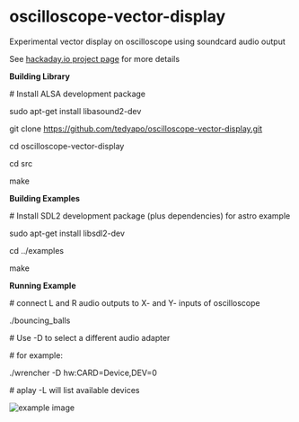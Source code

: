 # oscilloscope-vector-display
Experimental vector display on oscilloscope using soundcard audio output

See [hackaday.io project page](https://hackaday.io/project/47192-oscilloscope-vector-game-display) for more details

__Building Library__

\# Install ALSA development package

sudo apt-get install libasound2-dev

git clone https://github.com/tedyapo/oscilloscope-vector-display.git

cd oscilloscope-vector-display

cd src

make

__Building Examples__

\# Install SDL2 development package (plus dependencies) for astro example

sudo apt-get install libsdl2-dev

cd ../examples

make

__Running Example__

\# connect L and R audio outputs to X- and Y- inputs of oscilloscope

./bouncing_balls

\# Use -D <PCM device name> to select a different audio adapter
  
\# for example:

./wrencher -D hw:CARD=Device,DEV=0

\# aplay -L will list available devices

![example image](/doc/images/DS1054Z.jpg)
